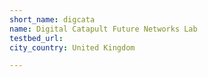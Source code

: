 ```yaml
---
short_name: digcata
name: Digital Catapult Future Networks Lab
testbed_url: 
city_country: United Kingdom

---
```

